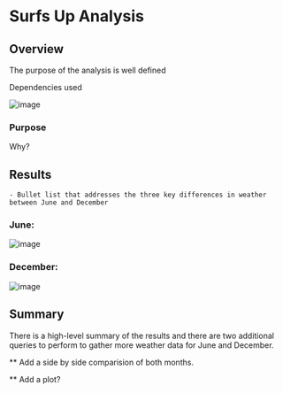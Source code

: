# Surfs Up Analysis

## Overview

The purpose of the analysis is well defined

Dependencies used

![image](https://user-images.githubusercontent.com/90485451/153123247-b6611dcc-bdc0-49e0-91a2-e42f10638e82.png)


### Purpose

Why?

## Results

    - Bullet list that addresses the three key differences in weather between June and December
    
 ### June:
    
   ![image](https://user-images.githubusercontent.com/90485451/153123328-c259c63a-8877-4186-a55a-cd36a7a871f2.png)

 ### December:
    
   ![image](https://user-images.githubusercontent.com/90485451/153123393-62b6be7f-ce18-48e0-83d7-ef7a353a3fcf.png)



## Summary

There is a high-level summary of the results and there are two additional queries to perform to gather more weather data for June and December.

** Add a side by side comparision of both months. 

** Add a plot?
